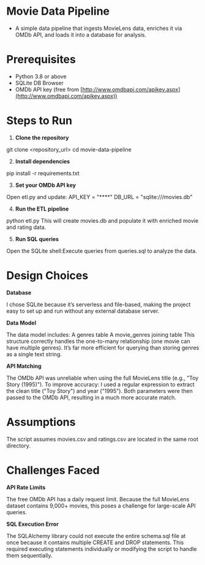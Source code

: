 #  Movie Data Pipeline

- A simple data pipeline that ingests MovieLens data, enriches it via OMDb API, and loads it into a database for analysis.

# Prerequisites

- Python 3.8 or above
- SQLite DB Browser
- OMDb API key (free from [http://www.omdbapi.com/apikey.aspx](http://www.omdbapi.com/apikey.aspx))


# Steps to Run

1. **Clone the repository**

git clone <repository_url>
cd movie-data-pipeline

2. **Install dependencies**

pip install -r requirements.txt

3. **Set your OMDb API key**

Open etl.py and update:
API_KEY = "****"
DB_URL = "sqlite:///movies.db"

4. **Run the ETL pipeline**

python etl.py
This will create movies.db and populate it with enriched movie and rating data.

5. **Run SQL queries**

Open the SQLite shell:Execute queries from queries.sql to analyze the data.

# Design Choices

**Database**

I chose SQLite because it’s serverless and file-based, making the project easy to set up and run without any external database server.

**Data Model**

The data model includes:
A genres table
A movie_genres joining table
This structure correctly handles the one-to-many relationship (one movie can have multiple genres).
It’s far more efficient for querying than storing genres as a single text string.

**API Matching**

The OMDb API was unreliable when using the full MovieLens title (e.g., "Toy Story (1995)").
To improve accuracy:
I used a regular expression to extract the clean title ("Toy Story") and year ("1995").
Both parameters were then passed to the OMDb API, resulting in a much more accurate match.

# Assumptions

The script assumes movies.csv and ratings.csv are located in the same root directory.

# Challenges Faced

**API Rate Limits**

The free OMDb API has a daily request limit.
Because the full MovieLens dataset contains 9,000+ movies, this poses a challenge for large-scale API queries.

**SQL Execution Error**

The SQLAlchemy library could not execute the entire schema.sql file at once because it contains multiple CREATE and DROP statements.
This required executing statements individually or modifying the script to handle them sequentially.

